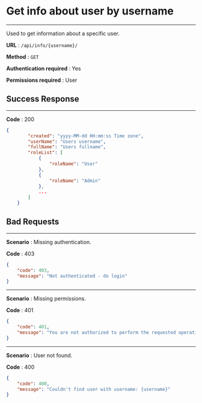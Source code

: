 # Get info about user by username

___

Used to get information about a specific user.



**URL** : `/api/info/{username}/`

**Method** : `GET`

**Authentication required** : Yes

**Permissions required** : User



## Success Response

___

**Code** : 200

```json
{
        "created": "yyyy-MM-dd HH:mm:ss Time zone",
        "userName": "Users username",
        "fullName": "Users fullname",
        "roleList": [
            {
                "roleName": "User"
            },
            {
                "roleName": "Admin"
            },
            ...
        ]
    }
```



## Bad Requests

___

**Scenario** : Missing authentication.

**Code** : 403

```json
{
    "code": 403,
    "message": "Not authenticated - do login"
}
```

___

**Scenario** : Missing permissions.

**Code** : 401

```json
{
    "code": 401,
    "message": "You are not authorized to perform the requested operation"
}
```

___

**Scenario** : User not found.

**Code** : 400

```json
{
    "code": 400,
    "message": "Couldn't find user with username: {username}"
}
```

